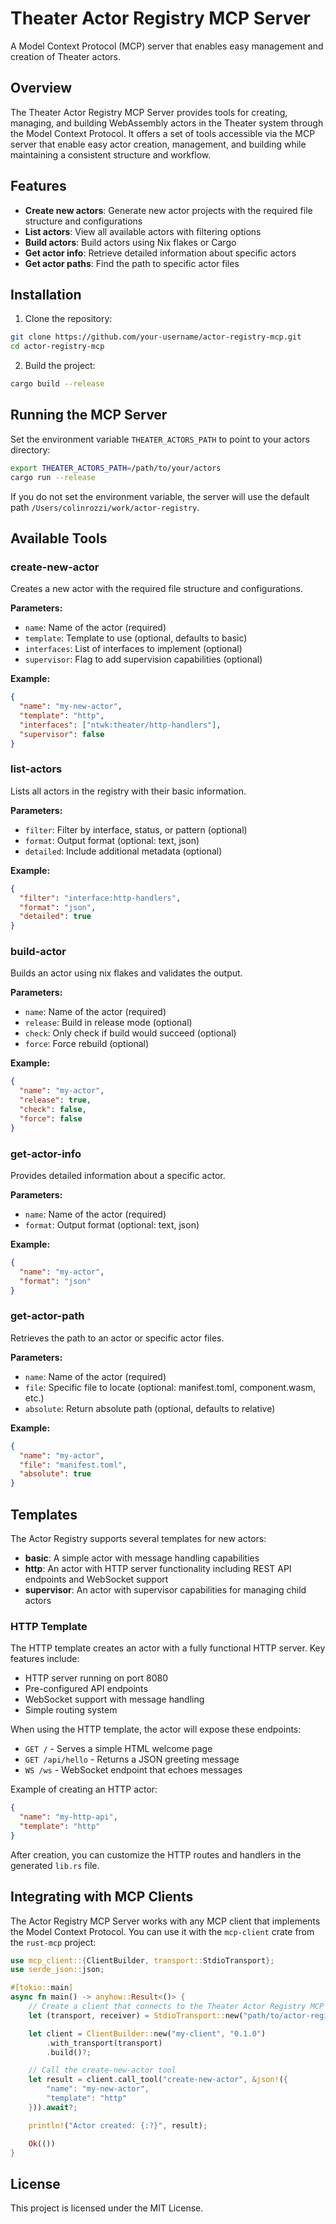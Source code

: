 # Theater Actor Registry MCP Server

A Model Context Protocol (MCP) server that enables easy management and creation of Theater actors.

## Overview

The Theater Actor Registry MCP Server provides tools for creating, managing, and building WebAssembly actors in the Theater system through the Model Context Protocol. It offers a set of tools accessible via the MCP server that enable easy actor creation, management, and building while maintaining a consistent structure and workflow.

## Features

- **Create new actors**: Generate new actor projects with the required file structure and configurations
- **List actors**: View all available actors with filtering options
- **Build actors**: Build actors using Nix flakes or Cargo
- **Get actor info**: Retrieve detailed information about specific actors
- **Get actor paths**: Find the path to specific actor files

## Installation

1. Clone the repository:
```bash
git clone https://github.com/your-username/actor-registry-mcp.git
cd actor-registry-mcp
```

2. Build the project:
```bash
cargo build --release
```

## Running the MCP Server

Set the environment variable `THEATER_ACTORS_PATH` to point to your actors directory:

```bash
export THEATER_ACTORS_PATH=/path/to/your/actors
cargo run --release
```

If you do not set the environment variable, the server will use the default path `/Users/colinrozzi/work/actor-registry`.

## Available Tools

### create-new-actor

Creates a new actor with the required file structure and configurations.

**Parameters:**
- `name`: Name of the actor (required)
- `template`: Template to use (optional, defaults to basic)
- `interfaces`: List of interfaces to implement (optional)
- `supervisor`: Flag to add supervision capabilities (optional)

**Example:**
```json
{
  "name": "my-new-actor",
  "template": "http",
  "interfaces": ["ntwk:theater/http-handlers"],
  "supervisor": false
}
```

### list-actors

Lists all actors in the registry with their basic information.

**Parameters:**
- `filter`: Filter by interface, status, or pattern (optional)
- `format`: Output format (optional: text, json)
- `detailed`: Include additional metadata (optional)

**Example:**
```json
{
  "filter": "interface:http-handlers",
  "format": "json",
  "detailed": true
}
```

### build-actor

Builds an actor using nix flakes and validates the output.

**Parameters:**
- `name`: Name of the actor (required)
- `release`: Build in release mode (optional)
- `check`: Only check if build would succeed (optional)
- `force`: Force rebuild (optional)

**Example:**
```json
{
  "name": "my-actor",
  "release": true,
  "check": false,
  "force": false
}
```

### get-actor-info

Provides detailed information about a specific actor.

**Parameters:**
- `name`: Name of the actor (required)
- `format`: Output format (optional: text, json)

**Example:**
```json
{
  "name": "my-actor",
  "format": "json"
}
```

### get-actor-path

Retrieves the path to an actor or specific actor files.

**Parameters:**
- `name`: Name of the actor (required)
- `file`: Specific file to locate (optional: manifest.toml, component.wasm, etc.)
- `absolute`: Return absolute path (optional, defaults to relative)

**Example:**
```json
{
  "name": "my-actor",
  "file": "manifest.toml",
  "absolute": true
}
```

## Templates

The Actor Registry supports several templates for new actors:

- **basic**: A simple actor with message handling capabilities
- **http**: An actor with HTTP server functionality including REST API endpoints and WebSocket support
- **supervisor**: An actor with supervisor capabilities for managing child actors

### HTTP Template

The HTTP template creates an actor with a fully functional HTTP server. Key features include:

- HTTP server running on port 8080
- Pre-configured API endpoints
- WebSocket support with message handling
- Simple routing system

When using the HTTP template, the actor will expose these endpoints:

- `GET /` - Serves a simple HTML welcome page
- `GET /api/hello` - Returns a JSON greeting message
- `WS /ws` - WebSocket endpoint that echoes messages

Example of creating an HTTP actor:

```json
{
  "name": "my-http-api",
  "template": "http"
}
```

After creation, you can customize the HTTP routes and handlers in the generated `lib.rs` file.

## Integrating with MCP Clients

The Actor Registry MCP Server works with any MCP client that implements the Model Context Protocol. You can use it with the `mcp-client` crate from the `rust-mcp` project:

```rust
use mcp_client::{ClientBuilder, transport::StdioTransport};
use serde_json::json;

#[tokio::main]
async fn main() -> anyhow::Result<()> {
    // Create a client that connects to the Theater Actor Registry MCP Server
    let (transport, receiver) = StdioTransport::new("path/to/actor-registry-mcp", vec![]);

    let client = ClientBuilder::new("my-client", "0.1.0")
        .with_transport(transport)
        .build()?;

    // Call the create-new-actor tool
    let result = client.call_tool("create-new-actor", &json!({
        "name": "my-new-actor",
        "template": "http"
    })).await?;

    println!("Actor created: {:?}", result);

    Ok(())
}
```

## License

This project is licensed under the MIT License.
